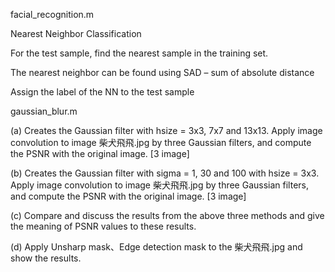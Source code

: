 facial_recognition.m

Nearest Neighbor Classification

For the test sample, find the nearest sample in the training set.

The nearest neighbor can be found using SAD – sum of absolute distance

Assign the label of the NN to the test sample


gaussian_blur.m

(a) Creates the Gaussian filter with hsize = 3x3, 7x7 and 13x13. Apply image convolution to image 柴犬飛飛.jpg by three Gaussian filters, and compute the PSNR with the original image. [3 image]

(b) Creates the Gaussian filter with sigma = 1, 30 and 100 with hsize = 3x3. Apply image convolution to image 柴犬飛飛.jpg by three Gaussian filters, and compute the PSNR with the original image. [3 image]

(c) Compare and discuss the results from the above three methods and give the meaning of PSNR values to these results.

(d) Apply Unsharp mask、Edge detection mask to the 柴犬飛飛.jpg and show the results.
